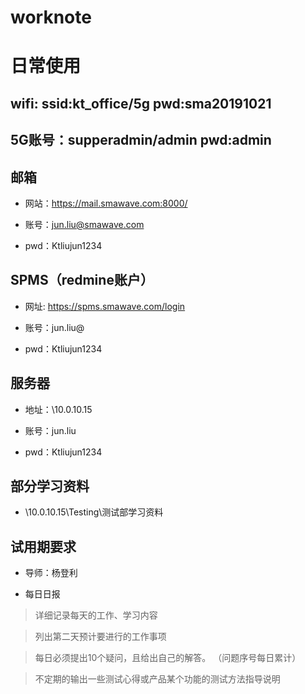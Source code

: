 # worknote


# 日常使用

## wifi: ssid:kt_office/5g   pwd:sma20191021

## 5G账号：supperadmin/admin pwd:admin

## 邮箱

- 网站：https://mail.smawave.com:8000/

- 账号：jun.liu@smawave.com

- pwd：Ktliujun1234

## SPMS（redmine账户）

- 网址: https://spms.smawave.com/login

- 账号：jun.liu@

- pwd：Ktliujun1234

## 服务器

- 地址：\\10.0.10.15 

- 账号：jun.liu

- pwd：Ktliujun1234

## 部分学习资料

- \\10.0.10.15\Testing\测试部学习资料

## 试用期要求

- 导师：杨登利

- 每日日报

>  详细记录每天的工作、学习内容

> 列出第二天预计要进行的工作事项

> 每日必须提出10个疑问，且给出自己的解答。 （问题序号每日累计）

> 不定期的输出一些测试心得或产品某个功能的测试方法指导说明